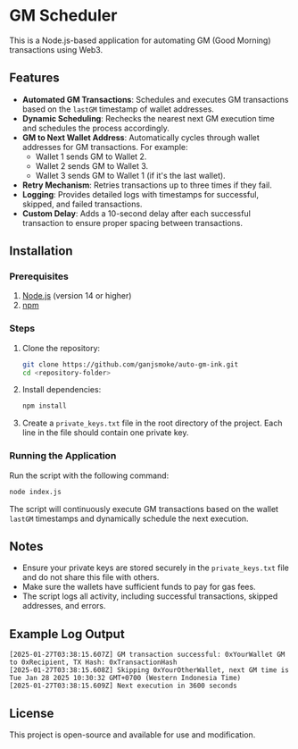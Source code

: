 
# GM Scheduler

This is a Node.js-based application for automating GM (Good Morning) transactions using Web3.

## Features

- **Automated GM Transactions**: Schedules and executes GM transactions based on the `lastGM` timestamp of wallet addresses.
- **Dynamic Scheduling**: Rechecks the nearest next GM execution time and schedules the process accordingly.
- **GM to Next Wallet Address**: Automatically cycles through wallet addresses for GM transactions. For example:
  - Wallet 1 sends GM to Wallet 2.
  - Wallet 2 sends GM to Wallet 3.
  - Wallet 3 sends GM to Wallet 1 (if it's the last wallet).
- **Retry Mechanism**: Retries transactions up to three times if they fail.
- **Logging**: Provides detailed logs with timestamps for successful, skipped, and failed transactions.
- **Custom Delay**: Adds a 10-second delay after each successful transaction to ensure proper spacing between transactions.

## Installation

### Prerequisites

1. [Node.js](https://nodejs.org/) (version 14 or higher)
2. [npm](https://www.npmjs.com/)

### Steps

1. Clone the repository:
   ```bash
   git clone https://github.com/ganjsmoke/auto-gm-ink.git
   cd <repository-folder>
   ```

2. Install dependencies:
   ```bash
   npm install
   ```

3. Create a `private_keys.txt` file in the root directory of the project. Each line in the file should contain one private key.


### Running the Application

Run the script with the following command:
```bash
node index.js
```

The script will continuously execute GM transactions based on the wallet `lastGM` timestamps and dynamically schedule the next execution.

## Notes

- Ensure your private keys are stored securely in the `private_keys.txt` file and do not share this file with others.
- Make sure the wallets have sufficient funds to pay for gas fees.
- The script logs all activity, including successful transactions, skipped addresses, and errors.

## Example Log Output

```plaintext
[2025-01-27T03:38:15.607Z] GM transaction successful: 0xYourWallet GM to 0xRecipient, TX Hash: 0xTransactionHash
[2025-01-27T03:38:15.608Z] Skipping 0xYourOtherWallet, next GM time is Tue Jan 28 2025 10:30:32 GMT+0700 (Western Indonesia Time)
[2025-01-27T03:38:15.609Z] Next execution in 3600 seconds
```

## License

This project is open-source and available for use and modification.
